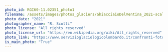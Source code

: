 ```yaml
---
photo_id: RGI60-11.02351_photo1
filename: /assets/images/photos_glaciers/GhiacciaioDelVentina_2021-scaled_R.Scotti.jpg
photo_date: "2021"
photographer_name: "R. Scotti"
photo_license: "All rights reserved"
photo_license_url: "https://en.wikipedia.org/wiki/All_rights_reserved"
photo_link: "https://www.servizioglaciologicolombardo.it/confronti-fotografici/"
is_main_photo: "True"
---
```

